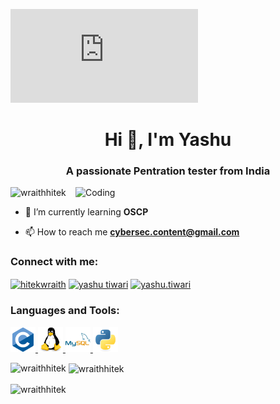[![MasterHead](https://gifdb.com/gif/glitching-hacker-hacking-v56g4l1vaykmsno6.html)](https://rishavchanda.io)
<h1 align="center">Hi 👋, I'm Yashu</h1>
<h3 align="center">A passionate Pentration tester from India</h3>
<img align="right" alt="Coding" width="400" src="https://imgs.search.brave.com/t3-hrq8RCMbl2-c60zCz4AH8ffJYL3L5Fs0gKlMsbVk/rs:fit:860:0:0/g:ce/aHR0cHM6Ly9naWZk/Yi5jb20vaW1hZ2Vz/L2hpZ2gvY3liZXIt/Y2l0eS1yYWluaW5n/LXBpeGVsLWFydC1k/aTJzMW44cXFucG1u/NnJiLmdpZg.gif>


<p align="left"> <img src="https://komarev.com/ghpvc/?username=wraithhitek&label=Profile%20views&color=0e75b6&style=flat" alt="wraithhitek" /> </p>

- 🌱 I’m currently learning **OSCP**

- 📫 How to reach me **cybersec.content@gmail.com**

<h3 align="left">Connect with me:</h3>
<p align="left">
<a href="https://twitter.com/hitekwraith" target="blank"><img align="center" src="https://raw.githubusercontent.com/rahuldkjain/github-profile-readme-generator/master/src/images/icons/Social/twitter.svg" alt="hitekwraith" height="30" width="40" /></a>
<a href="https://linkedin.com/in/yashu tiwari" target="blank"><img align="center" src="https://raw.githubusercontent.com/rahuldkjain/github-profile-readme-generator/master/src/images/icons/Social/linked-in-alt.svg" alt="yashu tiwari" height="30" width="40" /></a>
<a href="https://instagram.com/yashu._tiwari" target="blank"><img align="center" src="https://raw.githubusercontent.com/rahuldkjain/github-profile-readme-generator/master/src/images/icons/Social/instagram.svg" alt="yashu.tiwari" height="30" width="40" /></a>
</p>

<h3 align="left">Languages and Tools:</h3>
<p align="left"> <a href="https://www.cprogramming.com/" target="_blank" rel="noreferrer"> <img src="https://raw.githubusercontent.com/devicons/devicon/master/icons/c/c-original.svg" alt="c" width="40" height="40"/> </a> <a href="https://www.linux.org/" target="_blank" rel="noreferrer"> <img src="https://raw.githubusercontent.com/devicons/devicon/master/icons/linux/linux-original.svg" alt="linux" width="40" height="40"/> </a> <a href="https://www.mysql.com/" target="_blank" rel="noreferrer"> <img src="https://raw.githubusercontent.com/devicons/devicon/master/icons/mysql/mysql-original-wordmark.svg" alt="mysql" width="40" height="40"/> </a> <a href="https://www.python.org" target="_blank" rel="noreferrer"> <img src="https://raw.githubusercontent.com/devicons/devicon/master/icons/python/python-original.svg" alt="python" width="40" height="40"/> </a> </p>

<p><img align="left" src="https://github-readme-stats.vercel.app/api/top-langs?username=wraithhitek&show_icons=true&locale=en&layout=compact" alt="wraithhitek" /></p>

<p>&nbsp;<img align="center" src="https://github-readme-stats.vercel.app/api?username=wraithhitek&show_icons=true&locale=en" alt="wraithhitek" /></p>

<p><img align="center" src="https://github-readme-streak-stats.herokuapp.com/?user=wraithhitek&" alt="wraithhitek" /></p>
